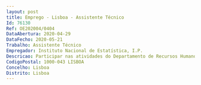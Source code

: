 ```yaml
--- 
layout: post
title: Emprego - Lisboa - Assistente Técnico
Id: 76130
Ref: OE202004/0404
DataAbertura: 2020-04-29
DataFecho: 2020-05-21
Trabalho: Assistente Técnico
Empregador: Instituto Nacional de Estatística, I.P.
Descricao: Participar nas atividades do Departamento de Recursos Humanos (DRH), nomeadamente no apoio às Unidades Orgânicas e aos trabalhadores, em matérias concorrentes de natureza administrativa de gestão de pessoal, entre as quais •	Assegurar a resposta a entidades externas em matérias de recursos humanos •	Assegurar o processamento de salários •	Gerir a carteira de benefícios sociais •	Apoiar o funcionamento do serviço de Medicina do Trabalho •	Apoiar a preparação e elaboração dos contratos de entrevistadores •	Proceder à marcação e controlo das deslocações em serviço •	Prestar apoio administrativo ao DRH, preparando para despacho as pastas sobre os diversos assuntos.
CodigoPostal: 1000-043 LISBOA
Concelho: Lisboa
Distrito: Lisboa
--- 
```

